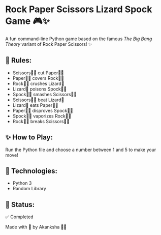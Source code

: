 # Rock Paper Scissors Lizard Spock Game 🎮✨

A fun command-line Python game based on the famous *The Big Bang Theory* variant of Rock Paper Scissors! ✨

## 📜 Rules:
- Scissors✌🏻 cut Paper🖐🏻
- Paper🖐🏻 covers Rock✊🏻
- Rock✊🏻 crushes Lizard🦎
- Lizard🦎 poisons Spock🖖🏻
- Spock🖖🏻 smashes Scissors✌🏻
- Scissors✌🏻 beat Lizard🦎
- Lizard🦎 eats Paper🖐🏻
- Paper🖐🏻 disproves Spock🖖🏻
- Spock🖖🏻 vaporizes Rock✊🏻
- Rock✊🏻 breaks Scissors✌🏻

## ✨ How to Play:
Run the Python file and choose a number between 1 and 5 to make your move!

## 📌 Technologies:
- Python 3
- Random Library

## 💫 Status:
✅ Completed


Made with 💖 by Akanksha 🚀✨
